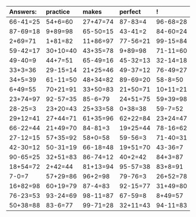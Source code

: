 | Answers: | practice | makes | perfect | ! |
| :--- | :--- | :--- | :--- | :--- |
| 66-41=25 | 54+6=60 | 27+47=74 | 87-83=4 | 96-68=28 | 
| 87-69=18 | 9+89=98 | 65-50=15 | 43-41=2 | 84-60=24 | 
| 2+69=71 | 1+81=82 | 11+86=97 | 77-56=21 | 99-15=84 | 
| 59-42=17 | 30+10=40 | 43+35=78 | 9+89=98 | 71-11=60 | 
| 49-40=9 | 44+7=51 | 65-49=16 | 45-32=13 | 32-14=18 | 
| 33+3=36 | 29-15=14 | 21+25=46 | 49-37=12 | 76-49=27 | 
| 34+5=39 | 61-11=50 | 48+34=82 | 89-69=20 | 58-8=50 | 
| 6+49=55 | 70+21=91 | 33+50=83 | 21+50=71 | 10+11=21 | 
| 23+74=97 | 92-57=35 | 85-6=79 | 24+51=75 | 59+39=98 | 
| 28-25=3 | 23+20=43 | 25+33=58 | 0+38=38 | 59-7=52 | 
| 29+12=41 | 27+44=71 | 61+35=96 | 62+22=84 | 23+24=47 | 
| 66-22=44 | 21+49=70 | 84-81=3 | 19+25=44 | 78-16=62 | 
| 27-12=15 | 57+35=92 | 58+0=58 | 59-56=3 | 71-40=31 | 
| 42-30=12 | 50-31=19 | 66-18=48 | 19+51=70 | 43-36=7 | 
| 90-65=25 | 32+51=83 | 86-74=12 | 40+2=42 | 84+3=87 | 
| 18+54=72 | 2+42=44 | 81+13=94 | 95-57=38 | 83+8=91 | 
| 7-0=7 | 57+29=86 | 96+2=98 | 79-76=3 | 26+52=78 | 
| 16+82=98 | 60+19=79 | 87-4=83 | 92-15=77 | 31+49=80 | 
| 76-23=53 | 93-24=69 | 98-11=87 | 67-59=8 | 8+49=57 | 
| 50+38=88 | 83-6=77 | 99-71=28 | 32+11=43 | 94-11=83 | 
